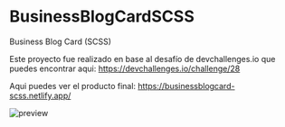 # BusinessBlogCardSCSS
Business Blog Card (SCSS)

Este proyecto fue realizado en base al desafío de devchallenges.io que puedes encontrar aqui: 
https://devchallenges.io/challenge/28

Aqui puedes ver el producto final: 
https://businessblogcard-scss.netlify.app/

![preview](https://github.com/VickyAzola/BusinessBlogCardSCSS/assets/116470398/acab21c8-a954-444b-a07c-9ff65dec93d1)
